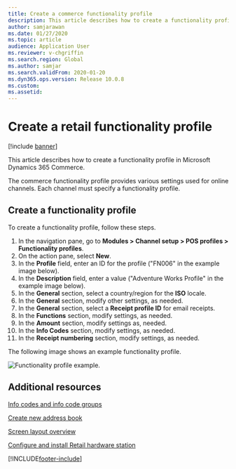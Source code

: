 ```yaml
---
title: Create a commerce functionality profile
description: This article describes how to create a functionality profile in Microsoft Dynamics 365 Commerce.
author: samjarawan
ms.date: 01/27/2020
ms.topic: article
audience: Application User
ms.reviewer: v-chgriffin
ms.search.region: Global
ms.author: samjar
ms.search.validFrom: 2020-01-20
ms.dyn365.ops.version: Release 10.0.8
ms.custom: 
ms.assetid: 
---
```

# Create a retail functionality profile

[!include [banner](includes/banner.md)]

This article describes how to create a functionality profile in Microsoft Dynamics 365 Commerce.

The commerce functionality profile provides various settings used for online channels. Each channel must specify a functionality profile.

## Create a functionality profile

To create a functionality profile, follow these steps.

1. In the navigation pane, go to **Modules \> Channel setup \> POS profiles \> Functionality profiles**.
1. On the action pane, select **New**.
1. In the **Profile** field, enter an ID for the profile ("FN006" in the example image below).
1. In the **Description** field, enter a value ("Adventure Works Profile" in the example image below).
1. In the **General** section, select a country/region for the **ISO** locale.
1. In the **General** section, modify other settings, as needed.
1. In the **General** section, select a **Receipt profile ID** for email receipts.
1. In the **Functions** section, modify settings, as needed.
1. In the **Amount** section, modify settings as, needed.
1. In the **Info Codes** section, modify settings, as needed.
1. In the **Receipt numbering** section, modify settings, as needed. 
  
The following image shows an example functionality profile.
  
![Functionality profile example.](media/retail-functionality-profile.png)

## Additional resources

[Info codes and info code groups](info-codes-retail.md)  		  

[Create new address book](new-address-book.md) 

[Screen layout overview](pos-screen-layouts.md)		  

[Configure and install Retail hardware station](dev-itpro/retail-hardware-station-configuration-installation.md) 


[!INCLUDE[footer-include](../includes/footer-banner.md)]
